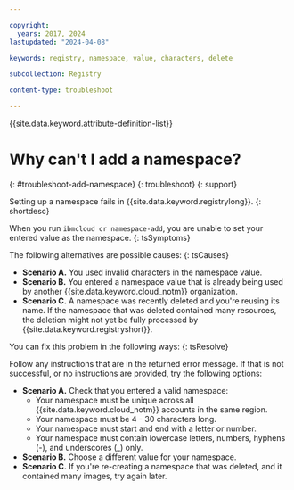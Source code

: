 ```yaml
---

copyright:
  years: 2017, 2024
lastupdated: "2024-04-08"

keywords: registry, namespace, value, characters, delete

subcollection: Registry

content-type: troubleshoot

---
```


{{site.data.keyword.attribute-definition-list}}

# Why can't I add a namespace?
{: #troubleshoot-add-namespace}
{: troubleshoot}
{: support}

Setting up a namespace fails in {{site.data.keyword.registrylong}}.
{: shortdesc}

When you run `ibmcloud cr namespace-add`, you are unable to set your entered value as the namespace.
{: tsSymptoms}

The following alternatives are possible causes:
{: tsCauses}

- **Scenario A.** You used invalid characters in the namespace value.
- **Scenario B.** You entered a namespace value that is already being used by another {{site.data.keyword.cloud_notm}} organization.
- **Scenario C.** A namespace was recently deleted and you're reusing its name. If the namespace that was deleted contained many resources, the deletion might not yet be fully processed by {{site.data.keyword.registryshort}}.


You can fix this problem in the following ways:
{: tsResolve}

Follow any instructions that are in the returned error message. If that is not successful, or no instructions are provided, try the following options:

- **Scenario A.** Check that you entered a valid namespace:
    - Your namespace must be unique across all {{site.data.keyword.cloud_notm}} accounts in the same region.
    - Your namespace must be 4 - 30 characters long.
    - Your namespace must start and end with a letter or number.
    - Your namespace must contain lowercase letters, numbers, hyphens (-), and underscores (_) only.
- **Scenario B.** Choose a different value for your namespace.
- **Scenario C.** If you're re-creating a namespace that was deleted, and it contained many images, try again later.
